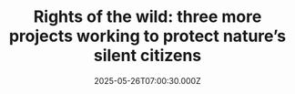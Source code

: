 ---
title: "Rights of the wild: three more projects working to protect nature’s silent citizens"
date: 2025-05-26T07:00:30.000Z
category: Human Kindness
externalLink: "https://www.positive.news/society/the-more-than-human-life-moth-programme/"
image: ""
excerpt: "Challenging the dominance of ‘human supremacy’, these three movements are asking us to rethink our relationship with the more-than-human world The post Rights of the wild: three more projects working to protect nature’s silent citizens appeared first on Positive News.…"
---